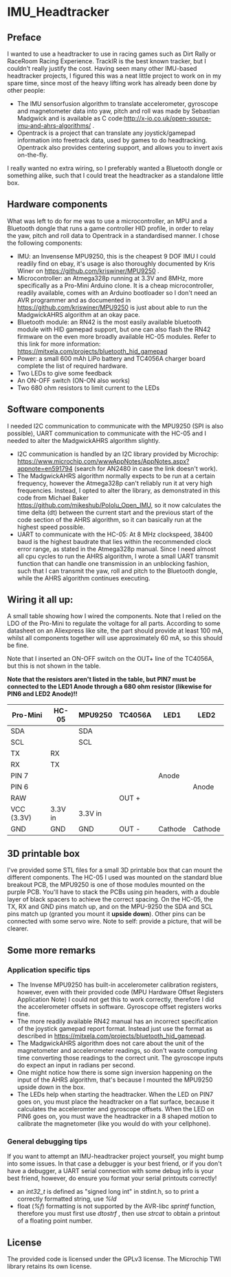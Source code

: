 # IMU_Headtracker
## Preface
I wanted to use a headtracker to use in racing games such as Dirt Rally or RaceRoom Racing Experience. TrackIR is the best known tracker, but I couldn't really justify the cost. Having seen many other IMU-based headtracker projects, I figured this was a neat little project to work on in my spare time, since most of the heavy lifting work has already been done by other people:
- The IMU sensorfusion algorithm to translate accelerometer, gyroscope and magnetometer data into yaw, pitch and roll was made by Sebastian Madgwick and is available as C code:http://x-io.co.uk/open-source-imu-and-ahrs-algorithms/ .
- Opentrack is a project that can translate any joystick/gamepad information into freetrack data, used by games to do headtracking. Opentrack also provides centering support, and allows you to invert axis on-the-fly.

I really wanted no extra wiring, so I preferably wanted a Bluetooth dongle or something alike, such that I could treat the headtracker as a standalone little box.

## Hardware components
What was left to do for me was to use a microcontroller, an MPU and a Bluetooth dongle that runs a game controller HID profile, in order to relay the yaw, pitch and roll data to Opentrack in a standardised manner. I chose the following components:
- IMU: an Invensense MPU9250, this is the cheapest 9 DOF IMU I could readily find on ebay, it's usage is also thoroughly documented by Kris Winer on https://github.com/kriswiner/MPU9250 .
- Microcontroller: an Atmega328p running at 3.3V and 8MHz, more specifically as a Pro-Mini Arduino clone. It is a cheap microcontroller, readily available, comes with an Arduino bootloader so I don't need an AVR programmer and as documented in https://github.com/kriswiner/MPU9250 is just about able to run the MadgwickAHRS algorithm at an okay pace.
- Bluetooth module: an RN42 is the most easily available bluetooth module with HID gamepad support, but one can also flash the RN42 firmware on the even more broadly available HC-05 modules. Refer to this link for more information: https://mitxela.com/projects/bluetooth_hid_gamepad
- Power: a small 600 mAh LiPo battery and TC4056A charger board complete the list of required hardware.
- Two LEDs to give some feedback
- An ON-OFF switch (ON-ON also works)
- Two 680 ohm resistors to limit current to the LEDs

## Software components
I needed I2C communication to communicate with the MPU9250 (SPI is also possible), UART communication to communicate with the HC-05 and I needed to alter the MadgwickAHRS algorithm slightly.
- I2C communication is handled by an I2C library provided by Microchip: https://www.microchip.com/wwwAppNotes/AppNotes.aspx?appnote=en591794 (search for AN2480 in case the link doesn't work).
- The MadgwickAHRS algorithm normally expects to be run at a certain frequency, however the Atmega328p can't reliably run it at very high frequencies. Instead, I opted to alter the library, as demonstrated in this code from Michael Baker https://github.com/mikeshub/Pololu_Open_IMU, so it now calculates the time delta (dt) between the current start and the previous start of the code section of the AHRS algorithm, so it can basically run at the highest speed possible.
- UART to communicate with the HC-05: At 8 MHz clockspeed, 38400 baud is the highest baudrate that lies within the recommended clock error range, as stated in the Atmega328p manual. Since I need almost all cpu cycles to run the AHRS algorithm, I wrote a small UART transmit function that can handle one transmission in an unblocking fashion, such that I can transmit the yaw, roll and pitch to the Bluetooth dongle, while the AHRS algorithm continues executing.

## Wiring it all up:
A small table showing how I wired the components. Note that I relied on the LDO of the Pro-Mini to regulate the voltage for all parts. According to some datasheet on an Aliexpress like site, the part should provide at least 100 mA, whilst all components together will use approximately 60 mA, so this should be fine.

Note that I inserted an ON-OFF switch on the OUT+ line of the TC4056A, but this is not shown in the table.

**Note that the resistors aren't listed in the table, but PIN7 must be connected to the LED1 Anode through a 680 ohm resistor (likewise for PIN6 and LED2 Anode)!!**

| Pro-Mini   | HC-05   | MPU9250 | TC4056A | LED1    | LED2    |
| ---------- | ------- | ------- | ------- | ------- | ------- |
| SDA        |         | SDA     |         |         |         |
| SCL        |         | SCL     |         |         |         |
| TX         | RX      |         |         |         |         |
| RX         | TX      |         |         |         |         |
| PIN 7      |         |         |         | Anode   |         |
| PIN 6      |         |         |         |         | Anode   |
| RAW        |         |         | OUT +   |         |         |
| VCC (3.3V) | 3.3V in | 3.3V in |         |         |         |
| GND        | GND     | GND     | OUT -   | Cathode | Cathode |

## 3D printable box
I've provided some STL files for a small 3D printable box that can mount the different components. The HC-05 I used was mounted on the standard blue breakout PCB, the MPU9250 is one of those modules mounted on the purple PCB. You'll have to stack the PCBs using pin headers, with a double layer of black spacers to achieve the correct spacing. On the HC-05, the TX, RX and GND pins match up, and on the MPU-9250 the SDA and SCL pins match up (granted you mount it **upside down**). Other pins can be connected with some servo wire. Note to self: provide a picture, that will be clearer.

## Some more remarks
### Application specific tips
- The Invense MPU9250 has built-in accelerometer calibration registers, however, even with their provided code (MPU Hardware Offset Registers Application Note) I could not get this to work correctly, therefore I did the accelerometer offsets in software. Gyroscope offset registers works fine.
- The more readily available RN42 manual has an incorrect specification of the joystick gamepad report format. Instead just use the format as described in https://mitxela.com/projects/bluetooth_hid_gamepad.
- The MadgwickAHRS algorithm does not care about the unit of the magnetometer and accelerometer readings, so don't waste computing time converting those readings to the correct unit. The gyroscope inputs do expect an input in radians per second.
- One might notice how there is some sign inversion happening on the input of the AHRS algorithm, that's because I mounted the MPU9250 upside down in the box.
- The LEDs help when starting the headtracker. When the LED on PIN7 goes on, you must place the headtracker on a flat surface, because it calculates the acceleromter and gyroscope offsets. When the LED on PIN6 goes on, you must wave the headtracker in a 8 shaped motion to calibrate the magnetometer (like you would do with your cellphone).

### General debugging tips
If you want to attempt an IMU-headtracker project yourself, you might bump into some issues. In that case a debugger is your best friend, or if you don't have a debugger, a UART serial connection with some debug info is your best friend, however, do ensure you format your serial printouts correctly!
- an *int32_t* is defined as "signed long int" in stdint.h, so to print a correctly formatted string, use *%ld*
- float (*%f*) formatting is not supported by the AVR-libc *sprintf* function, therefore you must first use *dtostrf* , then use *strcat* to obtain a printout of a floating point number.

## License
The provided code is licensed under the GPLv3 license. The Microchip TWI library retains its own license.

